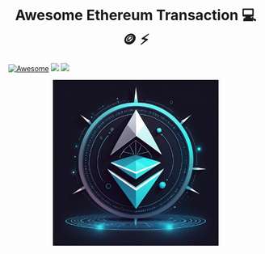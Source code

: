 </br>
<div align="center">

# Awesome Ethereum Transaction 💻 🪙 ⚡

</div>

[![Awesome](https://awesome.re/badge-flat2.svg)](https://awesome.re)
<img src="https://img.shields.io/badge/Typescript-3178C6?style=flat-square&logo=Typescript&logoColor=white"/>
<img src="https://img.shields.io/badge/JavaScript-F7DF1E?style=flat-square&logo=javascript&logoColor=white"/>

<div align="center">

<img src="./img/awesome_transaction.png" width="65%">

</div>


